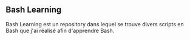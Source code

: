 ## Bash Learning

Bash Learning est un repository dans lequel se trouve divers scripts en Bash que j'ai réalisé afin d'apprendre Bash.
